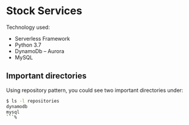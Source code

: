 # Stock Services

Technology used:
- Serverless Framework 
- Python 3.7
- DynamoDb
– Aurora
- MySQL



## Important directories
Using repository pattern, you could see two important directories under:

```bash
$ ls -l repositories
dynamodb
mysql
```%
